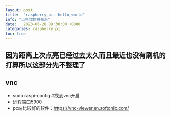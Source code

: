 ```yaml
---
layout: post
title:  "raspberry_pi: hello_world"
info: "点亮你的树莓派"
date:   2023-06-28 09:30:00 +0800
categories: raspberry_pi
toc: true
---
```



## 因为距离上次点亮已经过去太久而且最近也没有刷机的打算所以这部分先不整理了


##  vnc
  - sudo raspi-config #找到vnc开启
  - 远程端口5900
  - pc端比较好的软件：https://vnc-viewer.en.softonic.com/